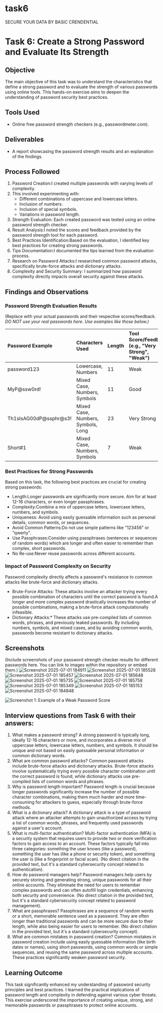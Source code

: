 # task6
SECURE YOUR DATA BY BASIC CRENDENTIAL
# Task 6: Create a Strong Password and Evaluate Its Strength

## Objective
The main objective of this task was to understand the characteristics that define a strong password and to evaluate the strength of various passwords using online tools. This hands-on exercise aims to deepen the understanding of password security best practices.

## Tools Used
* Online free password strength checkers (e.g., passwordmeter.com).

## Deliverables
* A report showcasing the password strength results and an explanation of the findings.

## Process Followed

1.  Password Creation:I created multiple passwords with varying levels of complexity.
2.  This involved experimenting with:
    * Different combinations of uppercase and lowercase letters.
    * Inclusion of numbers.
    * Inclusion of special symbols.
    * Variations in password length.
3. Strength Evaluation: Each created password was tested using an online password strength checker.
4.  Result Analysis:I noted the scores and feedback provided by the password strength tool for each password.
5.  Best Practices Identification:Based on the evaluation, I identified key best practices for creating strong passwords.
6.  Tips Documentation:I documented the tips learned from the evaluation process.
7.  Research on Password Attacks:I researched common password attacks, specifically brute-force attacks and dictionary attacks.
8.  Complexity and Security Summary: I summarized how password complexity directly impacts overall security against these attacks.

## Findings and Observations

### Password Strength Evaluation Results
(Replace with your actual passwords and their respective scores/feedback. **DO NOT use your real passwords here.* Use examples like those below.)*

| Password Example       | Characters Used        | Length | Tool Score/Feedback (e.g., "Very Strong", "Weak") | Estimated Time to Crack |
| :--------------------- | :--------------------- | :----- | :------------------------------------------------ | :---------------------- |
| password123          | Lowercase, Numbers     | 11     | Weak                                              | Seconds                 |
| MyP@ssw0rd!          | Mixed Case, Numbers, Symbols | 11     | Good                                              | Days                    |
| Th1sIsAG00dP@ssphr@s3! | Mixed Case, Numbers, Symbols, Long | 23     | Very Strong                                       | Billions of Years       |
| Short#1              | Mixed Case, Numbers, Symbols | 7      | Weak                                              | Hours                   |

### Best Practices for Strong Passwords
Based on this task, the following best practices are crucial for creating strong passwords:
* Length:Longer passwords are significantly more secure. Aim for at least 12-16 characters, or even longer passphrases.
* Complexity:Combine a mix of uppercase letters, lowercase letters, numbers, and symbols.
* Uniqueness: Avoid using easily guessable information such as personal details, common words, or sequences.
* Avoid Common Patterns:Do not use simple patterns like "123456" or "qwerty".
* Use Passphrases:Consider using passphrases (sentences or sequences of random words) which are longer and often easier to remember than complex, short passwords.
* No Re-use:Never reuse passwords across different accounts.

### Impact of Password Complexity on Security
Password complexity directly affects a password's resistance to common attacks like brute-force and dictionary attacks.
* Brute-Force Attacks: These attacks involve an attacker trying every possible combination of characters until the correct password is found.A longer and more complex password drastically increases the number of possible combinations, making a brute-force attack computationally infeasible.
* Dictionary Attacks:* These attacks use pre-compiled lists of common words, phrases, and previously leaked passwords. By including numbers, symbols, and mixed cases, and by avoiding common words, passwords become resistant to dictionary attacks.

## Screenshots
(Include screenshots of your password strength checker results for different passwords here. You can link to images within the repository or embed them.)
![Screenshot 2025-07-01 184911](https://github.com/user-attachments/assets/34d74da5-7404-4a7e-8032-5a0e075fd7b8)
![Screenshot 2025-07-01 185528](https://github.com/user-attachments/assets/b91ee2c0-24be-41cd-9767-3baaeb5d17b7)
![Screenshot 2025-07-01 185457](https://github.com/user-attachments/assets/5498ed34-24d3-4f10-93b0-317de4c2f19c)
![Screenshot 2025-07-01 185648](https://github.com/user-attachments/assets/8887aeca-9240-4bc7-8d38-6161ad6984ad)
![Screenshot 2025-07-01 185735](https://github.com/user-attachments/assets/5e0e5ced-bbbc-4f2e-9a50-d57359d2a85f)
![Screenshot 2025-07-01 185758](https://github.com/user-attachments/assets/7a02ac89-2f08-4579-97da-aae45782da7f)
![Screenshot 2025-07-01 185349](https://github.com/user-attachments/assets/97f1dcfb-2583-4e31-9ce9-8151e61d7f29)
![Screenshot 2025-07-01 185153](https://github.com/user-attachments/assets/2700d2fe-9edf-425a-9ffc-71899c805827)
![Screenshot 2025-07-01 184848](https://github.com/user-attachments/assets/67391ee0-49f9-49b7-be6d-e605dcdc525d)

![Screenshot 1: Example of a Weak Password Score](screenshots/weak_password.png)
## Interview questions from Task 6 with their answers:
1. What makes a password strong?
A strong password is typically long, ideally 12-16 characters or more, and incorporates a diverse mix of uppercase letters, lowercase letters, numbers, and symbols. It should be unique and not based on easily guessable personal information or common dictionary words.
2. What are common password attacks?
Common password attacks include brute-force attacks and dictionary attacks. Brute-force attacks involve systematically trying every possible character combination until the correct password is found, while dictionary attacks use pre-compiled lists of common words and phrases.
3. Why is password length important?
Password length is crucial because longer passwords significantly increase the number of possible character combinations, making them much harder and more time-consuming for attackers to guess, especially through brute-force methods.
4. What is a dictionary attack?
A dictionary attack is a type of password attack where an attacker attempts to gain unauthorized access by trying a list of common words, phrases, and frequently used passwords against a user's account.
5. What is multi-factor authentication?
Multi-factor authentication (MFA) is a security system that requires users to provide two or more verification factors to gain access to an account. These factors typically fall into three categories: something the user knows (like a password), something the user has (like a phone or security token), and something the user is (like a fingerprint or facial scan). (No direct citation in the provided text, but it's a standard cybersecurity concept related to authentication).
6. How do password managers help?
Password managers help users by securely storing and generating strong, unique passwords for all their online accounts. They eliminate the need for users to remember complex passwords and can often autofill login credentials, enhancing both security and convenience. (No direct citation in the provided text, but it's a standard cybersecurity concept related to password management).
7. What are passphrases?
Passphrases are a sequence of random words or a short, memorable sentence used as a password. They are often longer than traditional passwords and can be more secure due to their length, while also being easier for users to remember. (No direct citation in the provided text, but it's a standard cybersecurity concept).
8. What are common mistakes in password creation?
Common mistakes in password creation include using easily guessable information (like birth dates or names), using short passwords, using common words or simple sequences, and reusing the same password across multiple accounts. These practices significantly weaken password security.


## Learning Outcome
This task significantly enhanced my understanding of password security principles and best practices. I learned the practical implications of password length and complexity in defending against various cyber threats. This exercise underscored the importance of creating unique, strong, and memorable passwords or passphrases to protect online accounts.
